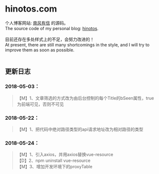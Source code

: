 # hinotos.com

个人博客网站: [南风有信](http://hinotos.com) 的源码。<br>
The source code of my personal blog: [hinotos](http://hinotos.com).
<br><br>
目前还存在多处样式上的不足，会努力改进的！<br>
At present, there are still many shortcomings in the style, and I will try to improve them as soon as possible.
<br><br>
## 更新日志
### 2018-05-03：
> 【M】1、文章筛选的方式改为由后台控制的每个Title的bSeen属性，true为前端可见，否则不可见

### 2018-05-22：
> 【M】1、把代码中绝对路径类型的api请求地址改为相对路径的类型

### 2018-05-24：
> 【M】1、引入axios，并用axios替换vue-resource<br>
【D】2、npm uninstall vue-resource<br>
【M】3、增加开发环境下的proxyTable

